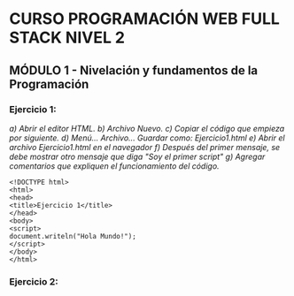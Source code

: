 # CURSO PROGRAMACIÓN WEB FULL STACK NIVEL 2
## MÓDULO 1 - Nivelación y fundamentos de la Programación
### Ejercicio 1:
*a) Abrir el editor HTML.*
*b) Archivo Nuevo.*
*c) Copiar el código que empieza por <!DOCTYPE html> siguiente.*
*d) Menú... Archivo... Guardar como: Ejercicio1.html*
*e) Abrir el archivo Ejercicio1.html en el navegador*
*f) Después del primer mensaje, se debe mostrar otro mensaje que diga "Soy el primer script"*
*g) Agregar comentarios que expliquen el funcionamiento del código.*

``` 
<!DOCTYPE html>
<html>
<head>
<title>Ejercicio 1</title>
</head>
<body>
<script>
document.writeln("Hola Mundo!");
</script>
</body>
</html>

``` 

### Ejercicio 2: